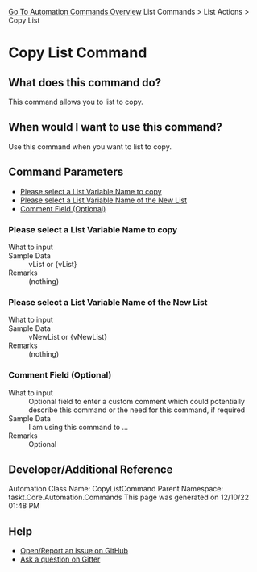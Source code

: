 <!--TITLE: Copy List Command -->
<!-- SUBTITLE: a command in the List Commands group. -->
[Go To Automation Commands Overview](/automation-commands.md)
List Commands &gt; List Actions &gt; Copy List


# Copy List Command


## What does this command do?
This command allows you to list to copy.


## When would I want to use this command?
Use this command when you want to list to copy.


## Command Parameters
- [Please select a List Variable Name to copy](#param_0)
- [Please select a List Variable Name of the New List](#param_1)
- [Comment Field (Optional)](#param_2)


<a id="param_0"></a>
### Please select a List Variable Name to copy


<dl>
<dt>What to input</dt><dd></dd>
<dt>Sample Data</dt><dd>vList or {vList}</dd>
<dt>Remarks</dt><dd>(nothing)</dd>
</dl>




<a id="param_1"></a>
### Please select a List Variable Name of the New List


<dl>
<dt>What to input</dt><dd></dd>
<dt>Sample Data</dt><dd>vNewList or {vNewList}</dd>
<dt>Remarks</dt><dd>(nothing)</dd>
</dl>




<a id="param_2"></a>
### Comment Field (Optional)


<dl>
<dt>What to input</dt><dd>Optional field to enter a custom comment which could potentially describe this command or the need for this command, if required</dd>
<dt>Sample Data</dt><dd>I am using this command to ...</dd>
<dt>Remarks</dt><dd>Optional</dd>
</dl>




## Developer/Additional Reference
Automation Class Name: CopyListCommand
Parent Namespace: taskt.Core.Automation.Commands
This page was generated on 12/10/22 01:48 PM


## Help
- [Open/Report an issue on GitHub](https://github.com/rcktrncn/taskt/issues/new)
- [Ask a question on Gitter](https://gitter.im/taskt-rpa/Lobby)
